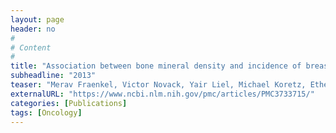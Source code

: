 ```yaml
---
layout: page
header: no
#
# Content
#
title: "Association between bone mineral density and incidence of breast cancer."
subheadline: "2013"
teaser: "Merav Fraenkel, Victor Novack, Yair Liel, Michael Koretz, Ethel Siris, Larry Norton, Tali Shafat, Shraga Shany and David B. Geffen"
externalURL: "https://www.ncbi.nlm.nih.gov/pmc/articles/PMC3733715/"
categories: [Publications]
tags: [Oncology]
---
```

